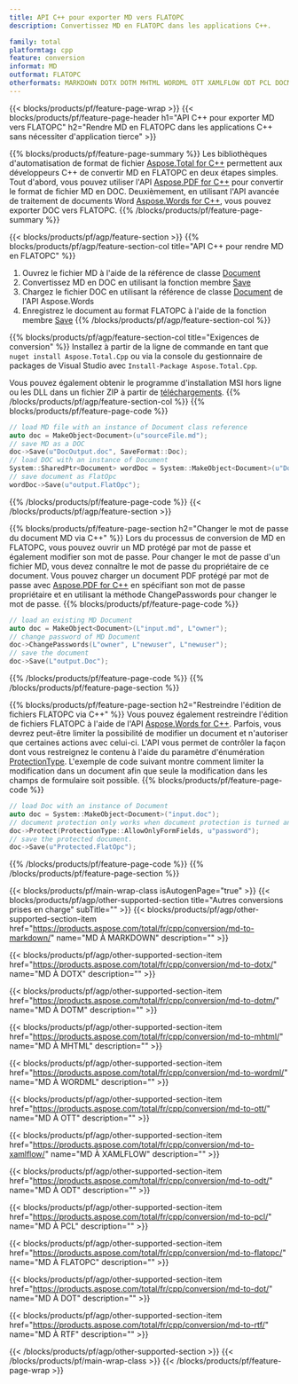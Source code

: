 ```yaml
---
title: API C++ pour exporter MD vers FLATOPC
description: Convertissez MD en FLATOPC dans les applications C++.

family: total
platformtag: cpp
feature: conversion
informat: MD
outformat: FLATOPC
otherformats: MARKDOWN DOTX DOTM MHTML WORDML OTT XAMLFLOW ODT PCL DOCM DOT RTF
---
```

{{< blocks/products/pf/feature-page-wrap >}}
{{< blocks/products/pf/feature-page-header h1="API C++ pour exporter MD vers FLATOPC" h2="Rendre MD en FLATOPC dans les applications C++ sans nécessiter d'application tierce" >}}

{{% blocks/products/pf/feature-page-summary %}}
Les bibliothèques d'automatisation de format de fichier [Aspose.Total for C++](https://products.aspose.com/total/cpp/) permettent aux développeurs C++ de convertir MD en FLATOPC en deux étapes simples. Tout d'abord, vous pouvez utiliser l'API [Aspose.PDF for C++](https://products.aspose.com/pdf/cpp/) pour convertir le format de fichier MD en DOC. Deuxièmement, en utilisant l'API avancée de traitement de documents Word [Aspose.Words for C++](https://products.aspose.com/words/cpp/), vous pouvez exporter DOC vers FLATOPC. 
{{% /blocks/products/pf/feature-page-summary  %}}

{{< blocks/products/pf/agp/feature-section >}}
{{% blocks/products/pf/agp/feature-section-col title="API C++ pour rendre MD en FLATOPC" %}}
1. Ouvrez le fichier MD à l'aide de la référence de classe [Document](https://reference.aspose.com/pdf/cpp/class/aspose.pdf.document)
2. Convertissez MD en DOC en utilisant la fonction membre [Save](https://reference.aspose.com/pdf/cpp/class/aspose.pdf.document#adb8061c585440fde49c1263e68837f01)
3. Chargez le fichier DOC en utilisant la référence de classe [Document](https://reference.aspose.com/words/cpp/class/aspose.words.document) de l'API Aspose.Words
4. Enregistrez le document au format FLATOPC à l'aide de la fonction membre [Save](https://reference.aspose.com/words/cpp/class/aspose.words.document#save_stream_saveformat)
{{% /blocks/products/pf/agp/feature-section-col %}}

{{% blocks/products/pf/agp/feature-section-col title="Exigences de conversion" %}}
Installez à partir de la ligne de commande en tant que ```nuget install Aspose.Total.Cpp``` ou via la console du gestionnaire de packages de Visual Studio avec ```Install-Package Aspose.Total.Cpp```.

Vous pouvez également obtenir le programme d'installation MSI hors ligne ou les DLL dans un fichier ZIP à partir de [téléchargements](https://releases.aspose.com/total/cpp).
{{% /blocks/products/pf/agp/feature-section-col %}}
{{% blocks/products/pf/feature-page-code %}}

```cpp
// load MD file with an instance of Document class reference
auto doc = MakeObject<Document>(u"sourceFile.md");
// save MD as a DOC 
doc->Save(u"DocOutput.doc", SaveFormat::Doc); 
// load DOC with an instance of Document
System::SharedPtr<Document> wordDoc = System::MakeObject<Document>(u"DocOutput.doc");
// save document as FlatOpc
wordDoc->Save(u"output.FlatOpc");  
```


{{% /blocks/products/pf/feature-page-code %}}
{{< /blocks/products/pf/agp/feature-section >}}

{{% blocks/products/pf/feature-page-section  h2="Changer le mot de passe du document MD via C++" %}}
Lors du processus de conversion de MD en FLATOPC, vous pouvez ouvrir un MD protégé par mot de passe et également modifier son mot de passe. Pour changer le mot de passe d'un fichier MD, vous devez connaître le mot de passe du propriétaire de ce document. Vous pouvez charger un document PDF protégé par mot de passe avec [Aspose.PDF for C++](https://products.aspose.com/pdf/cpp/) en spécifiant son mot de passe propriétaire et en utilisant la méthode ChangePasswords pour changer le mot de passe.
{{% blocks/products/pf/feature-page-code %}}

```cpp
// load an existing MD Document
auto doc = MakeObject<Document>(L"input.md", L"owner");
// change password of MD Document
doc->ChangePasswords(L"owner", L"newuser", L"newuser");
// save the document
doc->Save(L"output.Doc");
```

{{% /blocks/products/pf/feature-page-code  %}}
{{% /blocks/products/pf/feature-page-section %}}

{{% blocks/products/pf/feature-page-section  h2="Restreindre l'édition de fichiers FLATOPC via C++" %}}
Vous pouvez également restreindre l'édition de fichiers FLATOPC à l'aide de l'API [Aspose.Words for C++](https://products.aspose.com/words/cpp/). Parfois, vous devrez peut-être limiter la possibilité de modifier un document et n'autoriser que certaines actions avec celui-ci. L'API vous permet de contrôler la façon dont vous restreignez le contenu à l'aide du paramètre d'énumération [ProtectionType](https://reference.aspose.com/words/cpp/namespace/aspose.words#protectiontype). L'exemple de code suivant montre comment limiter la modification dans un document afin que seule la modification dans les champs de formulaire soit possible.
{{% blocks/products/pf/feature-page-code %}}

```cpp
// load Doc with an instance of Document
auto doc = System::MakeObject<Document>("input.doc");
// document protection only works when document protection is turned and only editing in form fields is allowed.
doc->Protect(ProtectionType::AllowOnlyFormFields, u"password");
// save the protected document.
doc->Save(u"Protected.FlatOpc");  
```

{{% /blocks/products/pf/feature-page-code  %}}
{{% /blocks/products/pf/feature-page-section %}}

{{< blocks/products/pf/main-wrap-class isAutogenPage="true" >}}
{{< blocks/products/pf/agp/other-supported-section title="Autres conversions prises en charge" subTitle="" >}}
{{< blocks/products/pf/agp/other-supported-section-item href="https://products.aspose.com/total/fr/cpp/conversion/md-to-markdown/" name="MD À MARKDOWN" description="" >}}

{{< blocks/products/pf/agp/other-supported-section-item href="https://products.aspose.com/total/fr/cpp/conversion/md-to-dotx/" name="MD À DOTX" description="" >}}

{{< blocks/products/pf/agp/other-supported-section-item href="https://products.aspose.com/total/fr/cpp/conversion/md-to-dotm/" name="MD À DOTM" description="" >}}

{{< blocks/products/pf/agp/other-supported-section-item href="https://products.aspose.com/total/fr/cpp/conversion/md-to-mhtml/" name="MD À MHTML" description="" >}}

{{< blocks/products/pf/agp/other-supported-section-item href="https://products.aspose.com/total/fr/cpp/conversion/md-to-wordml/" name="MD À WORDML" description="" >}}

{{< blocks/products/pf/agp/other-supported-section-item href="https://products.aspose.com/total/fr/cpp/conversion/md-to-ott/" name="MD À OTT" description="" >}}

{{< blocks/products/pf/agp/other-supported-section-item href="https://products.aspose.com/total/fr/cpp/conversion/md-to-xamlflow/" name="MD À XAMLFLOW" description="" >}}

{{< blocks/products/pf/agp/other-supported-section-item href="https://products.aspose.com/total/fr/cpp/conversion/md-to-odt/" name="MD À ODT" description="" >}}

{{< blocks/products/pf/agp/other-supported-section-item href="https://products.aspose.com/total/fr/cpp/conversion/md-to-pcl/" name="MD À PCL" description="" >}}

{{< blocks/products/pf/agp/other-supported-section-item href="https://products.aspose.com/total/fr/cpp/conversion/md-to-flatopc/" name="MD À FLATOPC" description="" >}}

{{< blocks/products/pf/agp/other-supported-section-item href="https://products.aspose.com/total/fr/cpp/conversion/md-to-dot/" name="MD À DOT" description="" >}}

{{< blocks/products/pf/agp/other-supported-section-item href="https://products.aspose.com/total/fr/cpp/conversion/md-to-rtf/" name="MD À RTF" description="" >}}


{{< /blocks/products/pf/agp/other-supported-section >}}
{{< /blocks/products/pf/main-wrap-class >}}
{{< /blocks/products/pf/feature-page-wrap >}}